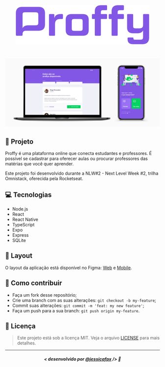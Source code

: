 <h1 align="center">
    <img src="./assets/logo.png" alt="Logo"/>
</h1>

<h1 align="center">
    <img src="./assets/cover.jpg" alt="Capa"/>
</h1>


## 📝 Projeto
Proffy é uma plataforma online que conecta estudantes e professores. É possível se cadastrar para oferecer aulas ou procurar professores das matérias que você quer aprender.

Este projeto foi desenvolvido durante a NLW#2 - Next Level Week #2, trilha Omnistack, oferecida pela Rocketseat.

## 💻 Tecnologias
- Node.js
- React
- React Native
- TypeScript
- Expo
- Express
- SQLite

## 🎨 Layout
O layout da aplicação está disponível no Figma: [Web](https://www.figma.com/file/GHGS126t7WYjnPZdRKChJF/Proffy-Web) e [Mobile](https://www.figma.com/file/e33KvgUpFdunXxJjHnK7CG/Proffy-Mobile?node-id=0%3A1).


## 🤔 Como contribuir

- Faça um fork desse repositório;
- Crie uma branch com as suas alterações: `git checkout -b my-feature`;
- Commit suas alterações: `git commit -m 'feat: my new feature'`;
- Faça um push para a sua branch: `git push origin my-feature`.

## 📜 Licença

> Este projeto está sob a licença MIT. Veja o arquivo [LICENSE](https://github.com/jessicafpx/nextlevelweek-omnistack-proffy/blob/master/LICENSE.md) para mais detalhes.

---

##### <p align="center"> <strong> < desenvolvido por <a href="github.com/jessicafpx"> @jessicafpx</a> /> </strong> 👋